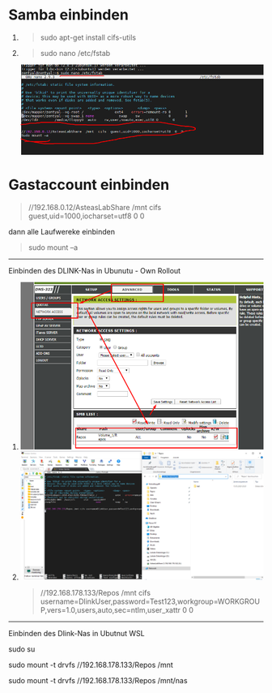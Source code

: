 # Samba einbinden

1. >sudo apt-get install cifs-utils
2. >sudo nano /etc/fstab
   
   ![](imgs/2020-04-06-21-57-00.png)

# Gastaccount einbinden
   >//192.168.0.12/AsteasLabShare  /mnt  cifs  guest,uid=1000,iocharset=utf8  0  0

dann alle Laufwereke einbinden
> sudo mount –a


-----
Einbinden des DLINK-Nas in Ubunutu - Own Rollout

1. ![](imgs/2020-05-15-20-23-29.png)
2. ![](imgs/2020-05-15-20-22-13.png)
   > //192.168.178.133/Repos /mnt cifs username=DlinkUser,password=Test123,workgroup=WORKGROUP,vers=1.0,users,auto,sec=ntlm,user_xattr 0 0


----
Einbinden des Dlink-Nas in Ubutnut WSL

sudo su

sudo mount -t drvfs //192.168.178.133/Repos /mnt

sudo mount -t drvfs //192.168.178.133/Repos /mnt/nas


